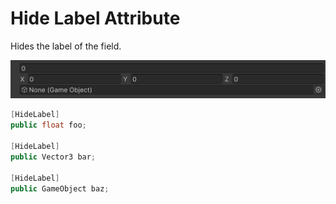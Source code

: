 # Hide Label Attribute

Hides the label of the field.

![img](../../../images/img-attribute-hide-label.png)

```cs
[HideLabel]
public float foo;

[HideLabel]
public Vector3 bar;

[HideLabel]
public GameObject baz;
```